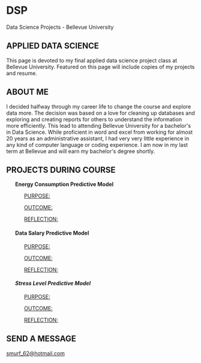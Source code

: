 # DSP
Data Science Projects - Bellevue University

## **APPLIED DATA SCIENCE**

This page is devoted to my final applied data science project class at Bellevue University. Featured on this page will include copies of my projects and resume. 

## **ABOUT ME**
I decided halfway through my career life to change the course and explore data more. The decision was based on a love for cleaning up databases and exploring and creating reports for others to understand the information more efficiently. This lead to attending Bellevue University for a bachelor's in Data Science. While proficient in word and excel from working for almost 20 years as an administrative assistant, I had very very little experience in any kind of computer language or coding experience. I am now in my last term at Bellevue and will earn my bachelor's degree shortly.

## **PROJECTS DURING COURSE**
<ul>

<strong> Energy Consumption Predictive Model</strong>

<ul> 
  
<ins>  PURPOSE: </ins>
  
<ins>  OUTCOME: </ins>

<ins>  REFLECTION: </ins>

</ul>
  
#### <b>Data Salary Predictive Model</b>
<ul> 
  
<ins>  PURPOSE: </ins>
  
<ins>  OUTCOME: </ins>

<ins>  REFLECTION: </ins>

</ul>

#### ***Stress Level Predictive Model***
<ul> 
  
<ins>  PURPOSE: </ins>
  
<ins>  OUTCOME: </ins>

<ins>  REFLECTION: </ins>

</ul>
</ul>
  
## **SEND A MESSAGE**
smurf_62@hotmail.com

